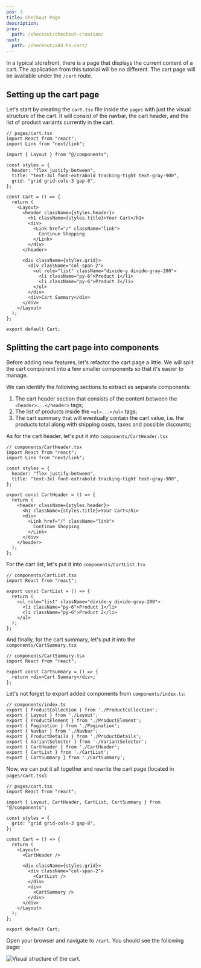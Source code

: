 ```yaml
---
pos: 3
title: Checkout Page
description:
prev:
  path: /checkout/checkout-creation/
next:
  path: /checkout/add-to-cart/
---
```


In a typical storefront, there is a page that displays the current content of a cart. The application from this tutorial will be no different. The cart page will be available under the `/cart` route.

## Setting up the cart page

Let's start by creating the `cart.tsx` file inside the `pages` with just the visual structure of the cart. It will consist of the navbar, the cart header, and the list of product variants currently in the cart.

```tsx
// pages/cart.tsx
import React from "react";
import Link from "next/link";

import { Layout } from "@/components";

const styles = {
  header: "flex justify-between",
  title: "text-3xl font-extrabold tracking-tight text-gray-900",
  grid: "grid grid-cols-3 gap-8",
};

const Cart = () => {
  return (
    <Layout>
      <header className={styles.header}>
        <h1 className={styles.title}>Your Cart</h1>
        <div>
          <Link href="/" className="link">
            Continue Shopping
          </Link>
        </div>
      </header>

      <div className={styles.grid}>
        <div className="col-span-2">
          <ul role="list" className="divide-y divide-gray-200">
            <li className="py-6">Product 1</li>
            <li className="py-6">Product 2</li>
          </ul>
        </div>
        <div>Cart Summary</div>
      </div>
    </Layout>
  );
};

export default Cart;
```

## Splitting the cart page into components

Before adding new features, let's refactor the cart page a little. We will split the cart component into a few smaller components so that it's easier to manage.

We can identify the following sections to extract as separate components:

1. The cart header section that consists of the content between the `<header>...</header>` tags;
1. The list of products inside the `<ul>...</ul>` tags;
1. The cart summary that will eventually contain the cart value, i.e. the products total along with shipping costs, taxes and possible discounts;

As for the cart header, let's put it into `components/CartHeader.tsx`

```tsx
// components/CartHeader.tsx
import React from "react";
import Link from "next/link";

const styles = {
  header: "flex justify-between",
  title: "text-3xl font-extrabold tracking-tight text-gray-900",
};

export const CartHeader = () => {
  return (
    <header className={styles.header}>
      <h1 className={styles.title}>Your Cart</h1>
      <div>
        <Link href="/" className="link">
          Continue Shopping
        </Link>
      </div>
    </header>
  );
};
```

For the cart list, let's put it into `components/CartList.tsx`

```tsx
// components/CartList.tsx
import React from "react";

export const CartList = () => {
  return (
    <ul role="list" className="divide-y divide-gray-200">
      <li className="py-6">Product 1</li>
      <li className="py-6">Product 2</li>
    </ul>
  );
};
```

And finally, for the cart summary, let's put it into the `components/CartSummary.tsx`

```tsx
// components/CartSummary.tsx
import React from "react";

export const CartSummary = () => {
  return <div>Cart Summary</div>;
};
```

Let's not forget to export added components from `components/index.ts`:

```ts{9-11}
// components/index.ts
export { ProductCollection } from './ProductCollection';
export { Layout } from './Layout';
export { ProductElement } from './ProductElement';
export { Pagination } from './Pagination';
export { Navbar } from './Navbar';
export { ProductDetails } from './ProductDetails';
export { VariantSelector } from './VariantSelector';
export { CartHeader } from './CartHeader';
export { CartList } from './CartList';
export { CartSummary } from './CartSummary';
```

Now, we can put it all together and rewrite the cart page (located in `pages/cart.tsx`):

```tsx
// pages/cart.tsx
import React from "react";

import { Layout, CartHeader, CartList, CartSummary } from "@/components";

const styles = {
  grid: "grid grid-cols-3 gap-8",
};

const Cart = () => {
  return (
    <Layout>
      <CartHeader />

      <div className={styles.grid}>
        <div className="col-span-2">
          <CartList />
        </div>
        <div>
          <CartSummary />
        </div>
      </div>
    </Layout>
  );
};

export default Cart;
```

Open your browser and navigate to `/cart`. You should see the following page:

![Visual structure of the cart.](/images/checkout-page.png)
